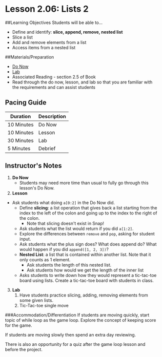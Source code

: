 # Lesson 2.06: Lists 2

##Learning Objectives
Students will be able to... 

* Define and identify: **slice, append, remove, nested list**
* Slice a list
* Add and remove elements from a list
* Access items from a nested list

##Materials/Preparation
* [Do Now]
* [Lab]
* Associated Reading - section 2.5 of Book
* Read through the do now, lesson, and lab so that you are familiar with the requirements and can assist students

## Pacing Guide
| **Duration**   | **Description** |
| ---------- | ----------- |
| 10 Minutes  | Do Now      |
| 10 Minutes | Lesson      |
| 30 Minutes | Lab         |
| 5 Minutes | Debrief  |

## Instructor's Notes
1. **Do Now**
    * Students may need more time than usual to fully go through this lesson's Do Now.
2. **Lesson**
  * Ask students what doing `a[0:2]` in the Do Now did.
    * Define **slicing**: a list operation that gives back a list starting from the index to the left of the colon and going up to the index to the right of the colon. 
        * Note that slicing doesn't exist in Snap!
    * Ask students what the list would return if you did `a[1:2]`.
    * Explore the differences between `remove` and `pop`, asking for student input. 
    * Ask students what the plus sign does? What does append do? What would happen if you did `append([1, 2, 3])`?
    * **Nested List**: a list that is contained within another list. Note that it only counts as 1 element.
        * Ask students the length of this nested list.
        * Ask students how would we get the length of the inner list
    * Asks students to write down how they would represent a tic-tac-toe board using lists. Create a tic-tac-toe board with students in class. 
3. **Lab**
    1. Have students practice slicing, adding, removing elements from some given lists. 
    2. Tic-Tac-toe single move

###Accommodation/Differentiation
If students are moving quickly, start topic of while loop as the game loop. Explore the concept of keeping score for the game.

If students are moving slowly then spend an extra day reviewing. 

There is also an opportunity for a quiz after the game loop lesson and before the project. 
  

[Do Now]:do_now.md
[Lab]:lab.md